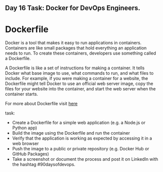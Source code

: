 ## Day 16 Task: Docker for DevOps Engineers.

# Dockerfile

Docker is a tool that makes it easy to run applications in containers. Containers are like small packages that hold everything an application needs to run. To create these containers, developers use something called a Dockerfile.

A Dockerfile is like a set of instructions for making a container. It tells Docker what base image to use, what commands to run, and what files to include. For example, if you were making a container for a website, the Dockerfile might tell Docker to use an official web server image, copy the files for your website into the container, and start the web server when the container starts.

For more about Dockerfile visit [here](https://rushikesh-mashidkar.hashnode.dev/dockerfile-docker-compose-swarm-and-volumes)

task:

- Create a Dockerfile for a simple web application (e.g. a Node.js or Python app)
- Build the image using the Dockerfile and run the container
- Verify that the application is working as expected by accessing it in a web browser
- Push the image to a public or private repository (e.g. Docker Hub or GitHub Packages)
- Take a screenshot or document the process and post it on LinkedIn with the hashtag #90daysofdevops.
